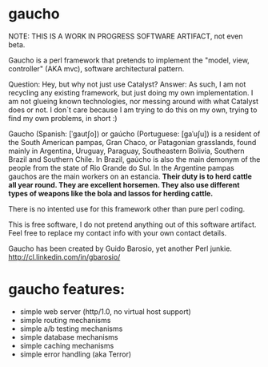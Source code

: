 gaucho
======

NOTE: THIS IS A WORK IN PROGRESS SOFTWARE ARTIFACT, not even beta.

Gaucho is a perl framework that pretends to implement the "model, view, controller" (AKA mvc), software architectural pattern. 

Question: Hey, but why not just use Catalyst?
Answer: As such, I am not recycling any existing framework, but just doing my own implementation. I am not glueing known technologies, nor messing around with what Catalyst does or not. I don´t care because I am trying to do this on my own, trying to find my own problems, in short :)

Gaucho (Spanish: [ˈɡautʃo]) or gaúcho (Portuguese: [ɡaˈuʃu]) is a resident of the South American pampas, Gran Chaco, or Patagonian grasslands, found mainly in Argentina, Uruguay, Paraguay, Southeastern Bolivia, Southern Brazil and Southern Chile. In Brazil, gaúcho is also the main demonym of the people from the state of Rio Grande do Sul. In the Argentine pampas gauchos are the main workers on an estancia. <b>Their duty is to herd cattle all year round. They are excellent horsemen. They also use different types of weapons like the bola and lassos for herding cattle.</b>

There is no intented use for this framework other than pure perl coding.

This is free software, I do not pretend anything out of this software artifact. Feel free to replace my contact info with your own contact details.

Gaucho has been created by Guido Barosio, yet another Perl junkie. http://cl.linkedin.com/in/gbarosio/

# gaucho features:

- simple web server (http/1.0, no virtual host support)
- simple routing mechanisms
- simple a/b testing mechanisms
- simple database mechanisms
- simple caching mechanisms
- simple error handling (aka Terror)


